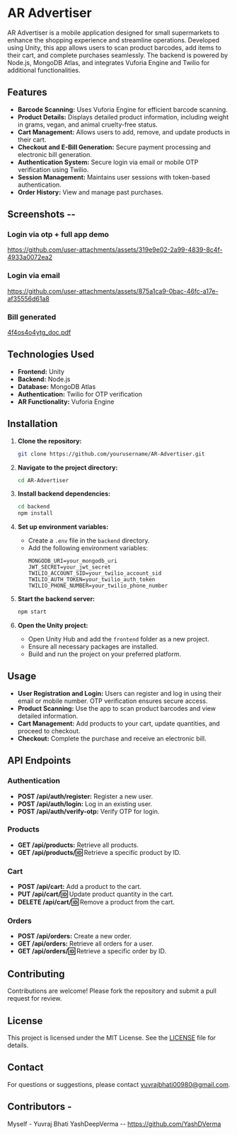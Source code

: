 # AR Advertiser

AR Advertiser is a mobile application designed for small supermarkets to enhance the shopping experience and streamline operations. Developed using Unity, this app allows users to scan product barcodes, add items to their cart, and complete purchases seamlessly. The backend is powered by Node.js, MongoDB Atlas, and integrates Vuforia Engine and Twilio for additional functionalities.

## Features

- **Barcode Scanning:** Uses Vuforia Engine for efficient barcode scanning.
- **Product Details:** Displays detailed product information, including weight in grams, vegan, and animal cruelty-free status.
- **Cart Management:** Allows users to add, remove, and update products in their cart.
- **Checkout and E-Bill Generation:** Secure payment processing and electronic bill generation.
- **Authentication System:** Secure login via email or mobile OTP verification using Twilio.
- **Session Management:** Maintains user sessions with token-based authentication.
- **Order History:** View and manage past purchases.

## Screenshots -- 
### Login via otp + full app demo


https://github.com/user-attachments/assets/319e9e02-2a99-4839-8c4f-4933a0072ea2

### Login via email


https://github.com/user-attachments/assets/875a1ca9-0bac-46fc-a17e-af35556d61a8

### Bill generated

[4f4os4o4ytg_doc.pdf](https://github.com/user-attachments/files/16570705/4f4os4o4ytg_doc.pdf)






## Technologies Used

- **Frontend:** Unity
- **Backend:** Node.js
- **Database:** MongoDB Atlas
- **Authentication:** Twilio for OTP verification
- **AR Functionality:** Vuforia Engine

## Installation

1. **Clone the repository:**
    ```bash
    git clone https://github.com/yourusername/AR-Advertiser.git
    ```

2. **Navigate to the project directory:**
    ```bash
    cd AR-Advertiser
    ```

3. **Install backend dependencies:**
    ```bash
    cd backend
    npm install
    ```

4. **Set up environment variables:**
    - Create a `.env` file in the `backend` directory.
    - Add the following environment variables:
      ```env
      MONGODB_URI=your_mongodb_uri
      JWT_SECRET=your_jwt_secret
      TWILIO_ACCOUNT_SID=your_twilio_account_sid
      TWILIO_AUTH_TOKEN=your_twilio_auth_token
      TWILIO_PHONE_NUMBER=your_twilio_phone_number
      ```

5. **Start the backend server:**
    ```bash
    npm start
    ```

6. **Open the Unity project:**
    - Open Unity Hub and add the `frontend` folder as a new project.
    - Ensure all necessary packages are installed.
    - Build and run the project on your preferred platform.

## Usage

- **User Registration and Login:** Users can register and log in using their email or mobile number. OTP verification ensures secure access.
- **Product Scanning:** Use the app to scan product barcodes and view detailed information.
- **Cart Management:** Add products to your cart, update quantities, and proceed to checkout.
- **Checkout:** Complete the purchase and receive an electronic bill.

## API Endpoints

### Authentication

- **POST /api/auth/register:** Register a new user.
- **POST /api/auth/login:** Log in an existing user.
- **POST /api/auth/verify-otp:** Verify OTP for login.

### Products

- **GET /api/products:** Retrieve all products.
- **GET /api/products/:id:** Retrieve a specific product by ID.

### Cart

- **POST /api/cart:** Add a product to the cart.
- **PUT /api/cart/:id:** Update product quantity in the cart.
- **DELETE /api/cart/:id:** Remove a product from the cart.

### Orders

- **POST /api/orders:** Create a new order.
- **GET /api/orders:** Retrieve all orders for a user.
- **GET /api/orders/:id:** Retrieve a specific order by ID.

## Contributing

Contributions are welcome! Please fork the repository and submit a pull request for review.

## License

This project is licensed under the MIT License. See the [LICENSE](LICENSE) file for details.

## Contact

For questions or suggestions, please contact yuvrajbhati00980@gmail.com.

## Contributors - 
Myself - Yuvraj Bhati 
YashDeepVerma -- https://github.com/YashDVerma

